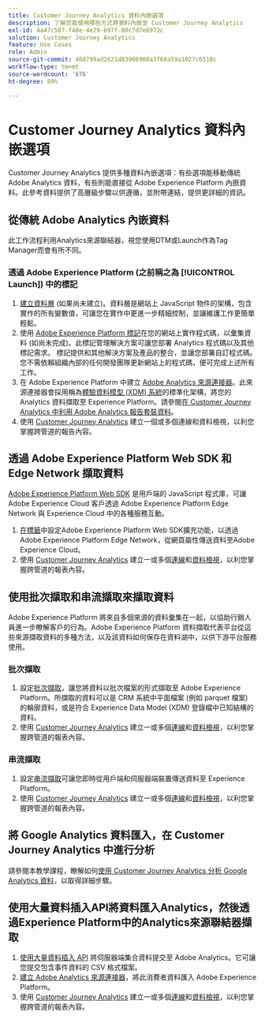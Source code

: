 ```yaml
---
title: Customer Journey Analytics 資料內嵌選項
description: 了解您能使用哪些方式將資料內嵌至 Customer Journey Analytics
exl-id: 4a47c587-f48e-4e29-b97f-00c7d7e6972c
solution: Customer Journey Analytics
feature: Use Cases
role: Admin
source-git-commit: 46d799ad2621d83906908a3f60a59a1027c6518c
workflow-type: tm+mt
source-wordcount: '676'
ht-degree: 89%

---
```


# Customer Journey Analytics 資料內嵌選項

Customer Journey Analytics 提供多種資料內嵌選項：有些選項能移動傳統 Adobe Analytics 資料，有些則能直接從 Adobe Experience Platform 內嵌資料。此參考資料提供了高層級步驟以供遵循，並附帶連結，提供更詳細的資訊。

## 從傳統 Adobe Analytics 內嵌資料

此工作流程利用Analytics來源聯結器，視您使用DTM或Launch作為Tag Manager而會有所不同。

### 透過 Adobe Experience Platform (之前稱之為 [!UICONTROL Launch]) 中的標記

1. [建立資料層](https://experienceleague.adobe.com/docs/analytics/implementation/prepare/data-layer.html?lang=zh-Hant) (如果尚未建立)。資料層是網站上 JavaScript 物件的架構，包含實作的所有變數值，可讓您在實作中更進一步精細控制，並讓維護工作更簡單輕鬆。
1. 使用 [Adobe Experience Platform 標記](https://experienceleague.adobe.com/docs/analytics/implementation/launch/overview.html?lang=zh-Hant)在您的網站上實作程式碼，以彙集資料 (如尚未完成)。此標記管理解決方案可讓您部署 Analytics 程式碼以及其他標記需求。 標記提供和其他解決方案及產品的整合，並讓您部署自訂程式碼。您不需依賴組織內部的任何開發團隊更新網站上的程式碼，便可完成上述所有工作。
1. 在 Adobe Experience Platform 中建立 [Adobe Analytics 來源連接器](https://experienceleague.adobe.com/docs/experience-platform/sources/ui-tutorials/create/adobe-applications/analytics.html?lang=zh-Hant)。此來源連接器會採用稱為[體驗資料模型 (XDM) 系統](https://experienceleague.adobe.com/docs/experience-platform/xdm/home.html?lang=zh-Hant)的標準化架構，將您的 Analytics 資料擷取至 Experience Platform。請參閱[在 Customer Journey Analytics 中利用 Adobe Analytics 報告套裝資料](/help/getting-started/aa-vs-cja/aa-data-in-cja.md)。
1. 使用 [Customer Journey Analytics](https://experienceleague.adobe.com/docs/analytics-platform/using/cja-overview/cja-getting-started.html?lang=zh-Hant) 建立一個或多個連線和資料檢視，以利您掌握跨管道的報告內容。

## 透過 Adobe Experience Platform Web SDK 和 Edge Network 擷取資料

[Adobe Experience Platform Web SDK](https://experienceleague.adobe.com/docs/experience-platform/edge/home.html?lang=zh-Hant) 是用戶端的 JavaScript 程式庫，可讓 Adobe Experience Cloud 客戶透過 Adobe Experience Platform Edge Network 與 Experience Cloud 中的各種服務互動。

1. [在標籤](https://experienceleague.adobe.com/docs/experience-platform/tags/extensions/adobe/sdk/overview.html?lang=zh-Hant)中設定Adobe Experience Platform Web SDK擴充功能，以透過Adobe Experience Platform Edge Network，從網頁屬性傳送資料至Adobe Experience Cloud。
1. 使用 [Customer Journey Analytics](https://experienceleague.adobe.com/docs/analytics-platform/using/cja-overview/cja-getting-started.html?lang=zh-Hant) 建立一或多個[連線](/help/connections/create-connection.md)和[資料檢視](/help/data-views/data-views.md)，以利您掌握跨管道的報表內容。

## 使用批次擷取和串流擷取來擷取資料

Adobe Experience Platform 將來自多個來源的資料彙集在一起，以協助行銷人員進一步瞭解客戶的行為。Adobe Experience Platform 資料擷取代表平台從這些來源擷取資料的多種方法，以及該資料如何保存在資料湖中，以供下游平台服務使用。

### 批次擷取

1. 設定[批次擷取](https://experienceleague.adobe.com/docs/experience-platform/ingestion/batch/overview.html?lang=zh-Hant#batch)，讓您將資料以批次檔案的形式擷取至 Adobe Experience Platform。所擷取的資料可以是 CRM 系統中平面檔案 (例如 parquet 檔案) 的輪廓資料，或是符合 Experience Data Model (XDM) 登錄檔中已知結構的資料。
1. 使用 [Customer Journey Analytics](https://experienceleague.adobe.com/docs/analytics-platform/using/cja-overview/cja-getting-started.html?lang=zh-Hant) 建立一或多個[連線](/help/connections/create-connection.md)和[資料檢視](/help/data-views/data-views.md)，以利您掌握跨管道的報表內容。

### 串流擷取

1. 設定[串流擷取](https://experienceleague.adobe.com/docs/experience-platform/ingestion/streaming/overview.html?lang=zh-Hant#streaming)可讓您即時從用戶端和伺服器端裝置傳送資料至 Experience Platform。
1. 使用 [Customer Journey Analytics](https://experienceleague.adobe.com/docs/analytics-platform/using/cja-overview/cja-getting-started.html?lang=zh-Hant) 建立一或多個[連線](/help/connections/create-connection.md)和[資料檢視](/help/data-views/data-views.md)，以利您掌握跨管道的報表內容。

## 將 Google Analytics 資料匯入，在 Customer Journey Analytics 中進行分析

請參閱本教學課程，瞭解如何[使用 Customer Journey Analytics 分析 Google Analytics 資料](https://experienceleague.adobe.com/docs/platform-learn/comprehensive-technical-tutorial-v22/module12/ex5.html?lang=zh-Hant)，以取得詳細步驟。

## 使用大量資料插入API將資料匯入Analytics，然後透過Experience Platform中的Analytics來源聯結器擷取

1. [使用大量資料插入 API](https://www.adobe.io/apis/experiencecloud/analytics/docs.html#!AdobeDocs/analytics-2.0-apis/master/bdia.md) 將伺服器端集合資料提交至 Adobe Analytics。它可讓您提交包含事件資料的 CSV 格式檔案。
1. [建立 Adobe Analytics 來源連接器](https://experienceleague.adobe.com/docs/experience-platform/sources/ui-tutorials/create/adobe-applications/analytics.html?lang=zh-Hant)，將此消費者資料匯入 Adobe Experience Platform。
1. 使用 [Customer Journey Analytics](https://experienceleague.adobe.com/docs/analytics-platform/using/cja-overview/cja-getting-started.html?lang=zh-Hant) 建立一或多個[連線](/help/connections/create-connection.md)和[資料檢視](/help/data-views/data-views.md)，以利您掌握跨管道的報表內容。

